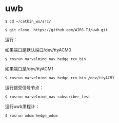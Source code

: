# uwb

	$ cd ~/catkin_ws/src/
  
	$ git clone  https://github.com/AIRS-TJ/uwb.git

运行：

 如果端口是默认端口/dev/ttyACM0
 
	$ rosrun marvelmind_nav hedge_rcv_bin
  
  
  如果端口是/dev/ttyACM1
  
	$ rosrun marvelmind_nav hedge_rcv_bin /dev/ttyACM1
	
运行接受信号节点：
  
	$ rosrun marvelmind_nav subscriber_test
  
  运行uwb里程计：
  
	$ rosrun odom hedge_odom
    
  
  
  
